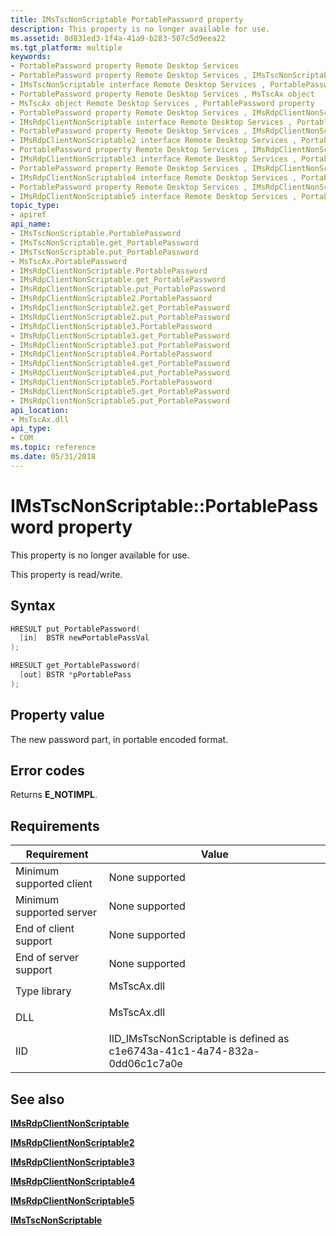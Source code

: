 ```yaml
---
title: IMsTscNonScriptable PortablePassword property
description: This property is no longer available for use.
ms.assetid: 8d831ed3-1f4a-41a9-b283-507c5d9eea22
ms.tgt_platform: multiple
keywords:
- PortablePassword property Remote Desktop Services
- PortablePassword property Remote Desktop Services , IMsTscNonScriptable interface
- IMsTscNonScriptable interface Remote Desktop Services , PortablePassword property
- PortablePassword property Remote Desktop Services , MsTscAx object
- MsTscAx object Remote Desktop Services , PortablePassword property
- PortablePassword property Remote Desktop Services , IMsRdpClientNonScriptable interface
- IMsRdpClientNonScriptable interface Remote Desktop Services , PortablePassword property
- PortablePassword property Remote Desktop Services , IMsRdpClientNonScriptable2 interface
- IMsRdpClientNonScriptable2 interface Remote Desktop Services , PortablePassword property
- PortablePassword property Remote Desktop Services , IMsRdpClientNonScriptable3 interface
- IMsRdpClientNonScriptable3 interface Remote Desktop Services , PortablePassword property
- PortablePassword property Remote Desktop Services , IMsRdpClientNonScriptable4 interface
- IMsRdpClientNonScriptable4 interface Remote Desktop Services , PortablePassword property
- PortablePassword property Remote Desktop Services , IMsRdpClientNonScriptable5 interface
- IMsRdpClientNonScriptable5 interface Remote Desktop Services , PortablePassword property
topic_type:
- apiref
api_name:
- IMsTscNonScriptable.PortablePassword
- IMsTscNonScriptable.get_PortablePassword
- IMsTscNonScriptable.put_PortablePassword
- MsTscAx.PortablePassword
- IMsRdpClientNonScriptable.PortablePassword
- IMsRdpClientNonScriptable.get_PortablePassword
- IMsRdpClientNonScriptable.put_PortablePassword
- IMsRdpClientNonScriptable2.PortablePassword
- IMsRdpClientNonScriptable2.get_PortablePassword
- IMsRdpClientNonScriptable2.put_PortablePassword
- IMsRdpClientNonScriptable3.PortablePassword
- IMsRdpClientNonScriptable3.get_PortablePassword
- IMsRdpClientNonScriptable3.put_PortablePassword
- IMsRdpClientNonScriptable4.PortablePassword
- IMsRdpClientNonScriptable4.get_PortablePassword
- IMsRdpClientNonScriptable4.put_PortablePassword
- IMsRdpClientNonScriptable5.PortablePassword
- IMsRdpClientNonScriptable5.get_PortablePassword
- IMsRdpClientNonScriptable5.put_PortablePassword
api_location:
- MsTscAx.dll
api_type:
- COM
ms.topic: reference
ms.date: 05/31/2018
---
```


# IMsTscNonScriptable::PortablePassword property

This property is no longer available for use.

This property is read/write.

## Syntax


```C++
HRESULT put_PortablePassword(
  [in]  BSTR newPortablePassVal
);

HRESULT get_PortablePassword(
  [out] BSTR *pPortablePass
);
```



## Property value

The new password part, in portable encoded format.

## Error codes

Returns **E\_NOTIMPL**.

## Requirements



| Requirement | Value |
|-------------------------------------|----------------------------------------------------------------------------------------|
| Minimum supported client<br/> | None supported<br/>                                                              |
| Minimum supported server<br/> | None supported<br/>                                                              |
| End of client support<br/>    | None supported<br/>                                                              |
| End of server support<br/>    | None supported<br/>                                                              |
| Type library<br/>             | <dl> <dt>MsTscAx.dll</dt> </dl> |
| DLL<br/>                      | <dl> <dt>MsTscAx.dll</dt> </dl> |
| IID<br/>                      | IID\_IMsTscNonScriptable is defined as c1e6743a-41c1-4a74-832a-0dd06c1c7a0e<br/> |



## See also

<dl> <dt>

[**IMsRdpClientNonScriptable**](imsrdpclientnonscriptable-interface.md)
</dt> <dt>

[**IMsRdpClientNonScriptable2**](imsrdpclientnonscriptable2.md)
</dt> <dt>

[**IMsRdpClientNonScriptable3**](imsrdpclientnonscriptable3.md)
</dt> <dt>

[**IMsRdpClientNonScriptable4**](imsrdpclientnonscriptable4.md)
</dt> <dt>

[**IMsRdpClientNonScriptable5**](imsrdpclientnonscriptable5.md)
</dt> <dt>

[**IMsTscNonScriptable**](imstscnonscriptable-interface.md)
</dt> </dl>

 

 





